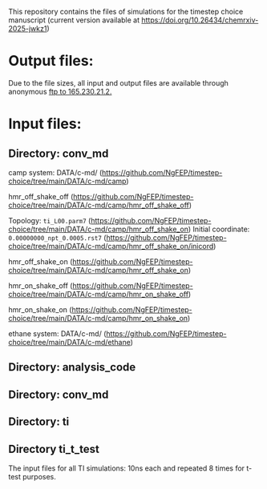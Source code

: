 This repository contains the files of simulations for the timestep choice manuscript (current version available at https://doi.org/10.26434/chemrxiv-2025-jwkz1)
# Output files: #
  Due to the file sizes, all input and output files are available through anonymous [ftp to 165.230.21.2.](ftp://165.230.21.2/)  

# Input files: #
## Directory: conv_md ##
camp system: DATA/c-md/ (https://github.com/NgFEP/timestep-choice/tree/main/DATA/c-md/camp)

hmr_off_shake_off (https://github.com/NgFEP/timestep-choice/tree/main/DATA/c-md/camp/hmr_off_shake_off)

Topology: `ti_L00.parm7` (https://github.com/NgFEP/timestep-choice/tree/main/DATA/c-md/camp/hmr_off_shake_on)
Initial coordinate: `0.00000000_npt_0.0005.rst7` (https://github.com/NgFEP/timestep-choice/tree/main/DATA/c-md/camp/hmr_off_shake_on/inicord)

hmr_off_shake_on (https://github.com/NgFEP/timestep-choice/tree/main/DATA/c-md/camp/hmr_off_shake_on)

hmr_on_shake_off (https://github.com/NgFEP/timestep-choice/tree/main/DATA/c-md/camp/hmr_on_shake_off)

hmr_on_shake_on (https://github.com/NgFEP/timestep-choice/tree/main/DATA/c-md/camp/hmr_on_shake_on)

ethane system: DATA/c-md/ (https://github.com/NgFEP/timestep-choice/tree/main/DATA/c-md/ethane)
## Directory: analysis_code ##

## Directory: conv_md ##

## Directory: ti ##

## Directory ti_t_test ## 
The input files for all TI simulations: 10ns each and repeated 8 times for t-test purposes.

